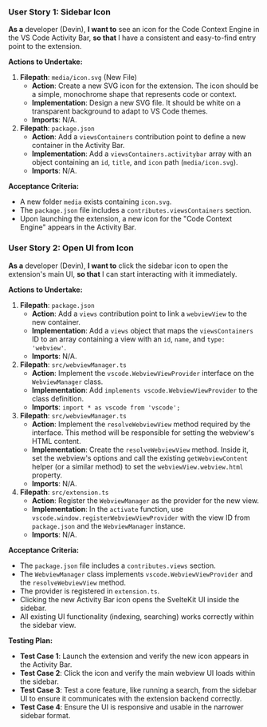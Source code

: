 ### User Story 1: Sidebar Icon
**As a** developer (Devin), **I want to** see an icon for the Code Context Engine in the VS Code Activity Bar, **so that** I have a consistent and easy-to-find entry point to the extension.

**Actions to Undertake:**
1.  **Filepath**: `media/icon.svg` (New File)
    -   **Action**: Create a new SVG icon for the extension. The icon should be a simple, monochrome shape that represents code or context.
    -   **Implementation**: Design a new SVG file. It should be white on a transparent background to adapt to VS Code themes.
    -   **Imports**: N/A.
2.  **Filepath**: `package.json`
    -   **Action**: Add a `viewsContainers` contribution point to define a new container in the Activity Bar.
    -   **Implementation**: Add a `viewsContainers.activitybar` array with an object containing an `id`, `title`, and `icon` path (`media/icon.svg`).
    -   **Imports**: N/A.

**Acceptance Criteria:**
-   A new folder `media` exists containing `icon.svg`.
-   The `package.json` file includes a `contributes.viewsContainers` section.
-   Upon launching the extension, a new icon for the "Code Context Engine" appears in the Activity Bar.

### User Story 2: Open UI from Icon
**As a** developer (Devin), **I want to** click the sidebar icon to open the extension's main UI, **so that** I can start interacting with it immediately.

**Actions to Undertake:**
1.  **Filepath**: `package.json`
    -   **Action**: Add a `views` contribution point to link a `webviewView` to the new container.
    -   **Implementation**: Add a `views` object that maps the `viewsContainers` ID to an array containing a view with an `id`, `name`, and `type: 'webview'`.
    -   **Imports**: N/A.
2.  **Filepath**: `src/webviewManager.ts`
    -   **Action**: Implement the `vscode.WebviewViewProvider` interface on the `WebviewManager` class.
    -   **Implementation**: Add `implements vscode.WebviewViewProvider` to the class definition.
    -   **Imports**: `import * as vscode from 'vscode';`
3.  **Filepath**: `src/webviewManager.ts`
    -   **Action**: Implement the `resolveWebviewView` method required by the interface. This method will be responsible for setting the webview's HTML content.
    -   **Implementation**: Create the `resolveWebviewView` method. Inside it, set the webview's options and call the existing `getWebviewContent` helper (or a similar method) to set the `webviewView.webview.html` property.
    -   **Imports**: N/A.
4.  **Filepath**: `src/extension.ts`
    -   **Action**: Register the `WebviewManager` as the provider for the new view.
    -   **Implementation**: In the `activate` function, use `vscode.window.registerWebviewViewProvider` with the view ID from `package.json` and the `WebviewManager` instance.
    -   **Imports**: N/A.

**Acceptance Criteria:**
-   The `package.json` file includes a `contributes.views` section.
-   The `WebviewManager` class implements `vscode.WebviewViewProvider` and the `resolveWebviewView` method.
-   The provider is registered in `extension.ts`.
-   Clicking the new Activity Bar icon opens the SvelteKit UI inside the sidebar.
-   All existing UI functionality (indexing, searching) works correctly within the sidebar view.

**Testing Plan:**
-   **Test Case 1**: Launch the extension and verify the new icon appears in the Activity Bar.
-   **Test Case 2**: Click the icon and verify the main webview UI loads within the sidebar.
-   **Test Case 3**: Test a core feature, like running a search, from the sidebar UI to ensure it communicates with the extension backend correctly.
-   **Test Case 4**: Ensure the UI is responsive and usable in the narrower sidebar format.
